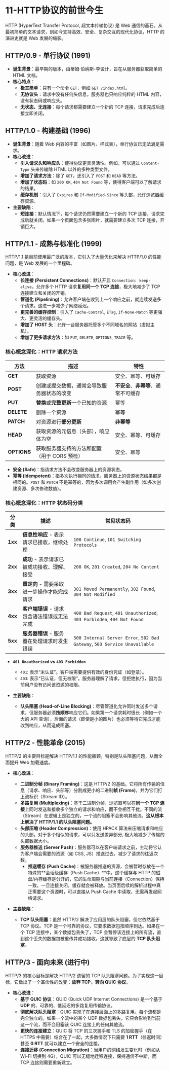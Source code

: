 # 11-HTTP协议的前世今生

HTTP (HyperText Transfer Protocol, 超文本传输协议) 是 Web 通信的基石。从最初简单的文本请求，到如今支持高效、安全、复杂交互的现代化协议，HTTP 的演进史就是 Web 发展的缩影。

## HTTP/0.9 - 单行协议 (1991)

*   **诞生背景**：最早期的版本，由蒂姆·伯纳斯-李设计，旨在从服务器获取简单的 HTML 文档。
*   **核心特点**：
    *   **极其简单**：只有一个命令 `GET`，例如 `GET /index.html`。
    *   **无协议头**：请求中没有任何头信息，服务器也只响应纯粹的 HTML 内容，没有状态码或响应头。
    *   **无状态、无连接**：每个请求都需要建立一个新的 TCP 连接，请求完成后连接立即关闭。

## HTTP/1.0 - 构建基础 (1996)

*   **诞生背景**：随着 Web 内容的丰富（如图片、样式表），单行协议已无法满足需求。
*   **核心改进**：
    *   **引入请求头和响应头**：使得协议更具灵活性。例如，可以通过 `Content-Type` 头来传输除 HTML 以外的多种类型文件。
    *   **增加了请求方法**：除了 `GET`，还引入了 `POST` 和 `HEAD` 等方法。
    *   **增加了状态码**：如 `200 OK`, `404 Not Found` 等，使得客户端可以了解请求的结果。
    *   **缓存机制**：引入了 `Expires` 和 `If-Modified-Since` 等头部，允许浏览器缓存资源。
*   **主要缺陷**：
    *   **短连接**：默认情况下，每个请求仍然需要建立一个新的 TCP 连接，请求完成后就关闭。如果一个页面包含多张图片，就需要建立多次 TCP 连接，开销巨大。

## HTTP/1.1 - 成熟与标准化 (1999)

HTTP/1.1 是目前使用最广泛的版本，它引入了大量优化来解决 HTTP/1.0 的性能问题，是 Web 发展的一个里程碑。

*   **核心改进**：
    *   **长连接 (Persistent Connections)**：默认开启 `Connection: keep-alive`，允许多个 HTTP 请求**复用同一个 TCP 连接**，极大地减少了 TCP 连接建立和关闭的开销。
    *   **管道化 (Pipelining)**：允许客户端在收到上一个响应之前，就连续发送多个请求。这进一步减少了网络延迟。
    *   **更完善的缓存控制**：引入了 `Cache-Control`, `ETag`, `If-None-Match` 等更强大、更灵活的缓存头。
    *   **增加了 HOST 头**：允许一台服务器托管多个不同域名的网站（虚拟主机）。
    *   **增加了更多请求方法**：如 `PUT`, `DELETE`, `OPTIONS`, `TRACE` 等。

### 核心概念深化：HTTP 请求方法

| 方法      | 描述                                       | 特性                                                         |
| --------- | ------------------------------------------ | ------------------------------------------------------------ |
| **GET**   | 获取资源                                   | 安全、幂等、可缓存                                           |
| **POST**  | 创建或提交数据，通常会导致服务器状态的改变 | **不安全**、**非幂等**、通常不可缓存                         |
| **PUT**   | **替换**或**完整更新**一个已知的资源       | 幂等                                                         |
| **DELETE**| 删除一个资源                               | 幂等                                                         |
| **PATCH** | 对资源进行**部分更新**                     | **非幂等**                                                   |
| **HEAD**  | 获取资源的元信息（头部），响应体为空       | 安全、幂等、可缓存                                           |
| **OPTIONS**| 获取服务器支持的方法和配置（用于 CORS 预检） | 安全、幂等                                                   |

*   **安全 (Safe)**：指请求方法不会改变服务器上的资源状态。
*   **幂等 (Idempotent)**：指多次执行相同的请求，服务器上的资源状态结果都是相同的。`POST` 和 `PATCH` 不是幂等的，因为多次调用会产生副作用（如多次创建资源、多次修改数值）。

### 核心概念深化：HTTP 状态码分类

| 分类 | 描述                                       | 常见状态码                                    |
| ---- | ------------------------------------------ | --------------------------------------------- |
| **1xx** | **信息性响应** - 表示请求已接收，继续处理    | `100 Continue`, `101 Switching Protocols`     |
| **2xx** | **成功** - 表示请求已被成功接收、理解、接受    | `200 OK`, `201 Created`, `204 No Content`     |
| **3xx** | **重定向** - 需要采取进一步操作才能完成请求  | `301 Moved Permanently`, `302 Found`, `304 Not Modified` |
| **4xx** | **客户端错误** - 请求包含语法错误或无法完成  | `400 Bad Request`, `401 Unauthorized`, `403 Forbidden`, `404 Not Found` |
| **5xx** | **服务器错误** - 服务器在处理请求时发生错误  | `500 Internal Server Error`, `502 Bad Gateway`, `503 Service Unavailable` |

*   **`401 Unauthorized` vs `403 Forbidden`**
    *   `401`: 表示“未认证”。客户端需要提供有效的身份凭证（如登录）。
    *   `403`: 表示“已认证，但无权限”。服务器理解了请求，但拒绝执行，因为当前用户没有访问该资源的权限。

*   **主要缺陷**：
    *   **队头阻塞 (Head-of-Line Blocking)**：尽管管道化允许同时发送多个请求，但服务器必须**按顺序**响应它们。如果第一个请求耗时很长（例如一个大的 API 查询），后面的请求（即使是小的图片）也必须等待它完成才能收到响应，从而造成阻塞。

## HTTP/2 - 性能革命 (2015)

HTTP/2 的主要目标是解决 HTTP/1.1 的性能瓶颈，特别是队头阻塞问题，从而全面提升 Web 加载速度。

*   **核心改进**：
    *   **二进制分帧 (Binary Framing)**：这是 HTTP/2 的基础。它将所有传输的信息（请求、响应、头部等）分割成更小的二进制**帧 (Frame)**，并为它们打上流标识（Stream ID）。
    *   **多路复用 (Multiplexing)**：基于二进制分帧，浏览器可以在**同一个 TCP 连接**上同时发送和接收多个独立的请求和响应，而不会相互干扰。不同的流（Stream）在逻辑上是独立的，一个流的阻塞不会影响其他流。**这从根本上解决了 HTTP/1.1 的队头阻塞问题。**
    *   **头部压缩 (Header Compression)**：使用 HPACK 算法来压缩请求和响应的头部。对于多个相似的请求，可以只发送差异部分, 极大地减少了传输的头部数据大小。
    *   **服务器推送 (Server Push)**：服务器可以在客户端请求之前，主动将它认为客户端会需要的资源（如 CSS, JS）推送过去，减少了请求的往返次数。
        *   **推送缓存 (Push Cache)**：被服务器推送的资源，会被暂时存放在一个特殊的**会话级缓存（Push Cache）**中。这个缓存与 HTTP 的磁盘/内存缓存是分开的，它的生命周期与当前连接（Connection）保持一致。一旦连接关闭，缓存就会被释放。当页面后续的解析过程中真正需要这个资源时，可以直接从 Push Cache 中读取，无需再发起网络请求。

*   **主要缺陷**：
    *   **TCP 队头阻塞**：虽然 HTTP/2 解决了应用层的队头阻塞，但它依然基于 TCP 协议。TCP 是一个可靠的协议，它要求数据包按顺序到达。如果在一个 TCP 连接中，某个数据包丢失了，TCP 会暂停该连接上的所有流，直到这个丢失的数据包被重传并成功接收。这就导致了底层的 **TCP 队头阻塞**。

## HTTP/3 - 面向未来 (进行中)

HTTP/3 的核心目标是解决 HTTP/2 遗留的 TCP 队头阻塞问题。为了实现这一目标，它做出了一个革命性的改变：**放弃 TCP，转向 QUIC 协议**。

*   **核心改进**：
    *   **基于 QUIC 协议**：QUIC (Quick UDP Internet Connections) 是一个基于 **UDP** 的、可靠的、低延迟的多路复用传输协议。
    *   **彻底解决队头阻塞**：QUIC 实现了在连接层面上的多路复用。每个流都是完全独立的。如果一个流中的某个 UDP 数据包丢失，它只会影响到当前这一个流，而不会阻塞该 QUIC 连接上的任何其他流。
    *   **更快的连接建立**：QUIC 将 TCP 的三次握手和 TLS 的加密握手（在 HTTPS 中需要）结合在了一起，大多数情况下只需要 **1 RTT**（往返时间）甚至 **0 RTT** 就可以建立一个安全的连接。
    *   **连接迁移 (Connection Migration)**：当用户的网络发生变化时（例如从 Wi-Fi 切换到 4G），QUIC 可以无缝地迁移连接，保持通信不中断，而 TCP 连接则需要重新建立。
